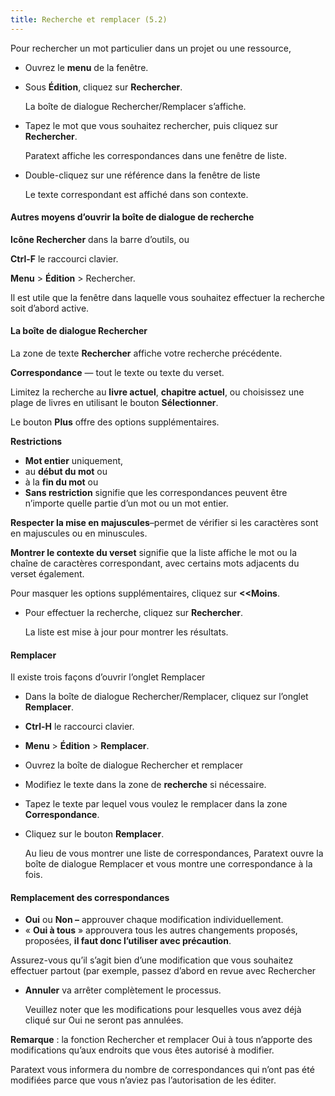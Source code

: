 ```yaml
---
title: Recherche et remplacer (5.2)
---
```

Pour rechercher un mot particulier dans un projet ou une ressource,

-   Ouvrez le **menu** de la fenêtre.
-   Sous **Édition**, cliquez sur **Rechercher**.

    La boîte de dialogue Rechercher/Remplacer s’affiche.

-   Tapez le mot que vous souhaitez rechercher, puis cliquez sur **Rechercher**.

    Paratext affiche les correspondances dans une fenêtre de liste.

-   Double-cliquez sur une référence dans la fenêtre de liste

    Le texte correspondant est affiché dans son contexte.

#### Autres moyens d’ouvrir la boîte de dialogue de recherche

**Icône Rechercher** dans la barre d’outils, ou

**Ctrl-F** le raccourci clavier.

**Menu** \> **Édition** \> Rechercher.

Il est utile que la fenêtre dans laquelle vous souhaitez effectuer la recherche soit d’abord active.

#### La boîte de dialogue Rechercher

La zone de texte **Rechercher** affiche votre recherche précédente.

**Correspondance** — tout le texte ou texte du verset.

Limitez la recherche au **livre actuel**, **chapitre actuel**, ou choisissez une plage de livres en utilisant le bouton **Sélectionner**.

Le bouton **Plus** offre des options supplémentaires.

**Restrictions**

-   **Mot entier** uniquement,
-   au **début du mot** ou
-   à la **fin du mot** ou
-   **Sans restriction** signifie que les correspondances peuvent être n’importe quelle partie d’un mot ou un mot entier.

**Respecter la mise en majuscules**–permet de vérifier si les caractères sont en majuscules ou en minuscules.

**Montrer le contexte du verset** signifie que la liste affiche le mot ou la chaîne de caractères correspondant, avec certains mots adjacents du verset également.

Pour masquer les options supplémentaires, cliquez sur **\<\<Moins**.

-   Pour effectuer la recherche, cliquez sur **Rechercher**.

    La liste est mise à jour pour montrer les résultats.

#### Remplacer

Il existe trois façons d’ouvrir l’onglet Remplacer

-   Dans la boîte de dialogue Rechercher/Remplacer, cliquez sur l’onglet **Remplacer**.
-   **Ctrl-H** le raccourci clavier.
-   **Menu** \> **Édition** \> **Remplacer**.
-   Ouvrez la boîte de dialogue Rechercher et remplacer
-   Modifiez le texte dans la zone de **recherche** si nécessaire.
-   Tapez le texte par lequel vous voulez le remplacer dans la zone **Correspondance**.
-   Cliquez sur le bouton **Remplacer**.

    Au lieu de vous montrer une liste de correspondances, Paratext ouvre la boîte de dialogue Remplacer et vous montre une correspondance à la fois.

#### Remplacement des correspondances

-   **Oui** ou **Non –** approuver chaque modification individuellement.
-   « **Oui à tous** » approuvera tous les autres changements proposés, proposées, **il faut donc l’utiliser avec précaution**.

Assurez-vous qu’il s’agit bien d’une modification que vous souhaitez effectuer partout (par exemple, passez d’abord en revue avec Rechercher

-   **Annuler** va arrêter complètement le processus.

    Veuillez noter que les modifications pour lesquelles vous avez déjà cliqué sur Oui ne seront pas annulées.

**Remarque** : la fonction Rechercher et remplacer Oui à tous n’apporte des modifications qu’aux endroits que vous êtes autorisé à modifier.

Paratext vous informera du nombre de correspondances qui n’ont pas été modifiées parce que vous n’aviez pas l’autorisation de les éditer.
